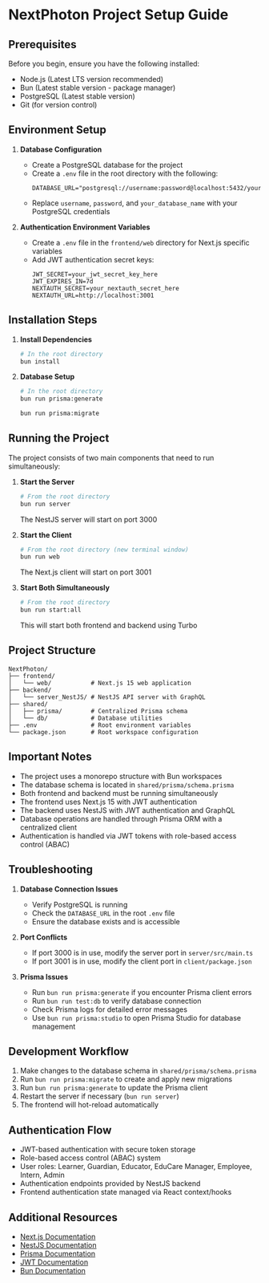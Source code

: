 # NextPhoton Project Setup Guide

## Prerequisites

Before you begin, ensure you have the following installed:
- Node.js (Latest LTS version recommended)
- Bun (Latest stable version - package manager)
- PostgreSQL (Latest stable version)
- Git (for version control)

## Environment Setup

1. **Database Configuration**
   - Create a PostgreSQL database for the project
   - Create a `.env` file in the root directory with the following:
     ```env
     DATABASE_URL="postgresql://username:password@localhost:5432/your_database_name"
     ```
   - Replace `username`, `password`, and `your_database_name` with your PostgreSQL credentials

2. **Authentication Environment Variables**
   - Create a `.env` file in the `frontend/web` directory for Next.js specific variables
   - Add JWT authentication secret keys:
     ```env
     JWT_SECRET=your_jwt_secret_key_here
     JWT_EXPIRES_IN=7d
     NEXTAUTH_SECRET=your_nextauth_secret_here
     NEXTAUTH_URL=http://localhost:3001
     ```

## Installation Steps

1. **Install Dependencies**
   ```bash
   # In the root directory
   bun install
   ```

2. **Database Setup**
   ```bash
   # In the root directory
   bun run prisma:generate

   bun run prisma:migrate

   ```

## Running the Project

The project consists of two main components that need to run simultaneously:

1. **Start the Server**
   ```bash
   # From the root directory
   bun run server
   ```
   The NestJS server will start on port 3000

2. **Start the Client**
   ```bash
   # From the root directory (new terminal window)
   bun run web
   ```
   The Next.js client will start on port 3001

3. **Start Both Simultaneously**
   ```bash
   # From the root directory
   bun run start:all
   ```
   This will start both frontend and backend using Turbo

## Project Structure

```
NextPhoton/
├── frontend/
│   └── web/           # Next.js 15 web application
├── backend/
│   └── server_NestJS/ # NestJS API server with GraphQL
├── shared/
│   ├── prisma/        # Centralized Prisma schema
│   └── db/            # Database utilities
├── .env               # Root environment variables
└── package.json       # Root workspace configuration
```

## Important Notes

- The project uses a monorepo structure with Bun workspaces
- The database schema is located in `shared/prisma/schema.prisma`
- Both frontend and backend must be running simultaneously
- The frontend uses Next.js 15 with JWT authentication
- The backend uses NestJS with JWT authentication and GraphQL
- Database operations are handled through Prisma ORM with a centralized client
- Authentication is handled via JWT tokens with role-based access control (ABAC)

## Troubleshooting

1. **Database Connection Issues**
   - Verify PostgreSQL is running
   - Check the `DATABASE_URL` in the root `.env` file
   - Ensure the database exists and is accessible

2. **Port Conflicts**
   - If port 3000 is in use, modify the server port in `server/src/main.ts`
   - If port 3001 is in use, modify the client port in `client/package.json`

3. **Prisma Issues**
   - Run `bun run prisma:generate` if you encounter Prisma client errors
   - Run `bun run test:db` to verify database connection
   - Check Prisma logs for detailed error messages
   - Use `bun run prisma:studio` to open Prisma Studio for database management

## Development Workflow

1. Make changes to the database schema in `shared/prisma/schema.prisma`
2. Run `bun run prisma:migrate` to create and apply new migrations
3. Run `bun run prisma:generate` to update the Prisma client
4. Restart the server if necessary (`bun run server`)
5. The frontend will hot-reload automatically

## Authentication Flow

- JWT-based authentication with secure token storage
- Role-based access control (ABAC) system
- User roles: Learner, Guardian, Educator, EduCare Manager, Employee, Intern, Admin
- Authentication endpoints provided by NestJS backend
- Frontend authentication state managed via React context/hooks

## Additional Resources

- [Next.js Documentation](https://nextjs.org/docs)
- [NestJS Documentation](https://docs.nestjs.com)
- [Prisma Documentation](https://www.prisma.io/docs)
- [JWT Documentation](https://jwt.io/introduction)
- [Bun Documentation](https://bun.sh/docs) 